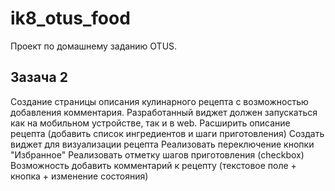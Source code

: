 # ik8_otus_food
Проект по домашнему заданию OTUS.

## Зазача 2
Создание страницы описания кулинарного рецепта с возможностью добавления комментария. Разработанный виджет должен запускаться как на мобильном устройстве, так и в web.
Расширить описание рецепта (добавить список ингредиентов и шаги приготовления)
Создать виджет для визуализации рецепта
Реализовать переключение кнопки "Избранное"
Реализовать отметку шагов приготовления (checkbox)
Возможность добавить комментарий к рецепту (текстовое поле + кнопка + изменение состояния)
